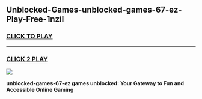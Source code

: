 
## Unblocked-Games-unblocked-games-67-ez-Play-Free-1nzil
<h3>
<a href="https://premium76.site?title=unblocked-games-67-ez&ref=18A1">CLICK TO PLAY</a></h3>
<hr>

<h3>
<a href="https://premium76.site?title=unblocked-games-67-ez&ref=18A1">CLICK 2 PLAY</a>
  
</h3>

<a href="https://premium76.site?title=unblocked-games-67-ez&ref=18A1"><img src="https://clearcache.store/games.png"></a>


**unblocked-games-67-ez games unblocked: Your Gateway to Fun and Accessible Online Gaming**

